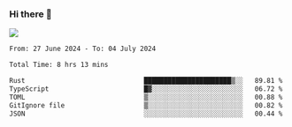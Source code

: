 ### Hi there 👋️

![](https://komarev.com/ghpvc/?username=Loner1024)

<!--START_SECTION:waka-->

```txt
From: 27 June 2024 - To: 04 July 2024

Total Time: 8 hrs 13 mins

Rust                              ██████████████████████▒░░   89.81 %
TypeScript                        █▓░░░░░░░░░░░░░░░░░░░░░░░   06.72 %
TOML                              ▒░░░░░░░░░░░░░░░░░░░░░░░░   00.88 %
GitIgnore file                    ▒░░░░░░░░░░░░░░░░░░░░░░░░   00.82 %
JSON                              ░░░░░░░░░░░░░░░░░░░░░░░░░   00.44 %
```

<!--END_SECTION:waka-->



